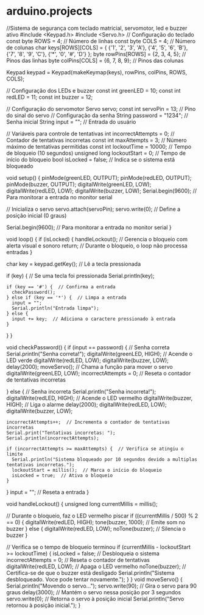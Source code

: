# arduino.projects
//Sistema de segurança com teclado matricial, servomotor, led e buzzer ativo
#include <Keypad.h>
#include <Servo.h>
// Configuração do teclado
const byte ROWS = 4;  // Número de linhas
const byte COLS = 4;  // Número de colunas
char keys[ROWS][COLS] = {
  {'1', '2', '3', 'A'},
  {'4', '5', '6', 'B'},
  {'7', '8', '9', 'C'},
  {'*', '0', '#', 'D'}
};
byte rowPins[ROWS] = {2, 3, 4, 5};  // Pinos das linhas
byte colPins[COLS] = {6, 7, 8, 9};  // Pinos das colunas

Keypad keypad = Keypad(makeKeymap(keys), rowPins, colPins, ROWS, COLS);

// Configuração dos LEDs e buzzer
const int greenLED = 10;
const int redLED = 11;
const int buzzer = 12;

// Configuração do servomotor
Servo servo;
const int servoPin = 13;  // Pino do sinal do servo
// Configuração da senha
String password = "1234";  // Senha inicial
String input = "";         // Entrada do usuário

// Variáveis para controle de tentativas
int incorrectAttempts = 0;   // Contador de tentativas incorretas
const int maxAttempts = 3;   // Número máximo de tentativas permitidas
const int lockoutTime = 10000;  // Tempo de bloqueio (10 segundos)
unsigned long lockoutStart = 0; // Tempo de início do bloqueio
bool isLocked = false;         // Indica se o sistema está bloqueado

void setup() {
  pinMode(greenLED, OUTPUT);
  pinMode(redLED, OUTPUT);
  pinMode(buzzer, OUTPUT);
  digitalWrite(greenLED, LOW);
  digitalWrite(redLED, LOW);
  digitalWrite(buzzer, LOW);
  Serial.begin(9600);  // Para monitorar a entrada no monitor serial
  
  // Inicializa o servo
  servo.attach(servoPin);
  servo.write(0);  // Define a posição inicial (0 graus)

  Serial.begin(9600);  // Para monitorar a entrada no monitor serial
}

void loop() {
  if (isLocked) {
    handleLockout();  // Gerencia o bloqueio com alerta visual e sonoro
    return;  // Durante o bloqueio, o loop não processa entradas
  }

  char key = keypad.getKey();  // Lê a tecla pressionada

  if (key) {  // Se uma tecla foi pressionada
    Serial.println(key);

    if (key == '#') {  // Confirma a entrada
      checkPassword();
    } else if (key == '*') {  // Limpa a entrada
      input = "";
      Serial.println("Entrada limpa");
    } else {
      input += key;  // Adiciona o caractere pressionado à entrada
    }
  }
}

void checkPassword() {
  if (input == password) {  // Senha correta
    Serial.println("Senha correta!");
    digitalWrite(greenLED, HIGH);  // Acende o LED verde
    digitalWrite(redLED, LOW);
    digitalWrite(buzzer, LOW);
    delay(2000);
    moveServo();  // Chama a função para mover o servo
    digitalWrite(greenLED, LOW);
    incorrectAttempts = 0;  // Reseta o contador de tentativas incorretas
 
  } else {  // Senha incorreta
    Serial.println("Senha incorreta!");
    digitalWrite(redLED, HIGH);   // Acende o LED vermelho
    digitalWrite(buzzer, HIGH);  // Liga o alarme
    delay(2000);
    digitalWrite(redLED, LOW);
    digitalWrite(buzzer, LOW);

    incorrectAttempts++;  // Incrementa o contador de tentativas incorretas
    Serial.print("Tentativas incorretas: ");
    Serial.println(incorrectAttempts);

    if (incorrectAttempts >= maxAttempts) {  // Verifica se atingiu o limite
      Serial.println("Sistema bloqueado por 10 segundos devido a multiplas tentativas incorretas.");
      lockoutStart = millis();  // Marca o início do bloqueio
      isLocked = true;  // Ativa o bloqueio
    }
  }
  input = "";  // Reseta a entrada
}

void handleLockout() {
  unsigned long currentMillis = millis();

  // Durante o bloqueio, faz o LED vermelho piscar
  if ((currentMillis / 500) % 2 == 0) {
    digitalWrite(redLED, HIGH);
    tone(buzzer, 1000);  // Emite som no buzzer
  } else {
    digitalWrite(redLED, LOW);
    noTone(buzzer);  // Silencia o buzzer
  }

  // Verifica se o tempo de bloqueio terminou
  if (currentMillis - lockoutStart >= lockoutTime) {
    isLocked = false;  // Desbloqueia o sistema
    incorrectAttempts = 0;  // Reseta o contador de tentativas
    digitalWrite(redLED, LOW);  // Apaga o LED vermelho
    noTone(buzzer);  // Certifica-se de que o buzzer está desligado
    Serial.println("Sistema desbloqueado. Voce pode tentar novamente.");
  }
}
void moveServo() {
  Serial.println("Movendo o servo...");
  servo.write(90);  // Gira o servo para 90 graus
  delay(3000);      // Mantém o servo nessa posição por 3 segundos
  servo.write(0);   // Retorna o servo à posição inicial
  Serial.println("Servo retornou à posição inicial.");
}
